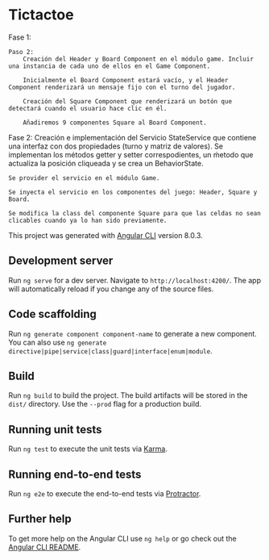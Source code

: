 # Tictactoe

Fase 1:

    Paso 2:
        Creación del Header y Board Component en el módulo game. Incluir una instancia de cada uno de ellos en el Game Component.

        Inicialmente el Board Component estará vacío, y el Header Component renderizará un mensaje fijo con el turno del jugador.

        Creación del Square Component que renderizará un botón que detectará cuando el usuario hace clic en él.

        Añadiremos 9 componentes Square al Board Component.

Fase 2:
    Creación e implementación del Servicio StateService que contiene una interfaz con dos propiedades (turno y matriz de valores). Se implementan los métodos getter y setter correspodientes, un ḿetodo que actualiza la posición cliqueada y se crea un BehaviorState.

    Se provider el servicio en el módulo Game.

    Se inyecta el servicio en los componentes del juego: Header, Square y Board.

    Se modifica la class del componente Square para que las celdas no sean clicables cuando ya lo han sido previamente.

This project was generated with [Angular CLI](https://github.com/angular/angular-cli) version 8.0.3.

## Development server

Run `ng serve` for a dev server. Navigate to `http://localhost:4200/`. The app will automatically reload if you change any of the source files.

## Code scaffolding

Run `ng generate component component-name` to generate a new component. You can also use `ng generate directive|pipe|service|class|guard|interface|enum|module`.

## Build

Run `ng build` to build the project. The build artifacts will be stored in the `dist/` directory. Use the `--prod` flag for a production build.

## Running unit tests

Run `ng test` to execute the unit tests via [Karma](https://karma-runner.github.io).

## Running end-to-end tests

Run `ng e2e` to execute the end-to-end tests via [Protractor](http://www.protractortest.org/).

## Further help

To get more help on the Angular CLI use `ng help` or go check out the [Angular CLI README](https://github.com/angular/angular-cli/blob/master/README.md).
